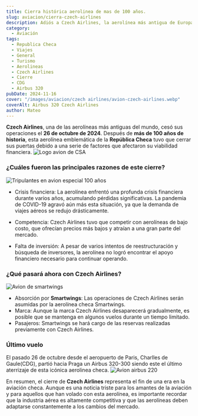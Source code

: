 ```yaml
---
title: Cierra histórica aerolinea de mas de 100 años.
slug: aviacion/cierra-czech-airlines
description: Adiós a Czech Airlines, la aerolínea más antigua de Europa cierra sus operaciones independientes 
category:
  - Aviación
tags:
  - Republica Checa
  - Viajes
  - General
  - Turismo
  - Aerolineas 
  - Czech Airlines
  - Cierre
  - CDG
  - Airbus 320
pubDate: 2024-11-16
cover: "/images/aviacion/czech airlines/avion-czech-airlines.webp"
coverAlt: Airbus 320 Czech Airlines
author: Mateo
---
```


**Czech Airlines**, una de las aerolíneas más antiguas del mundo, cesó sus operaciones el **26 de octubre de 2024**. Después de **más de 100 años de historia**, esta aerolínea emblemática de la **República Checa** tuvo que cerrar sus puertas debido a una serie de factores que afectaron su viabilidad financiera.
<img src="/images/aviacion/czech airlines/0872e6bfd4fa36a497b853c8e1156281.jpg" alt="Logo avion de CSA">

### ¿Cuáles fueron las principales razones de este cierre?
<img src="/images/aviacion/czech airlines/csatwitter-1440x1080.webp" alt="Tripulantes en avion especial 100 años">

* Crisis financiera: La aerolínea enfrentó una profunda crisis financiera durante varios años, acumulando pérdidas significativas. La pandemia de COVID-19 agravó aún más esta situación, ya que la demanda de viajes aéreos se redujo drásticamente.

* Competencia: Czech Airlines tuvo que competir con aerolíneas de bajo costo, que ofrecían precios más bajos y atraían a una gran parte del mercado.

* Falta de inversión: A pesar de varios intentos de reestructuración y búsqueda de inversores, la aerolínea no logró encontrar el apoyo financiero necesario para continuar operando.

### ¿Qué pasará ahora con Czech Airlines?
<img src="/images/aviacion/czech airlines/smartwings.jpg" alt="Avion de smartwings">

* Absorción por **Smartwings**: Las operaciones de Czech Airlines serán asumidas por la aerolínea checa Smartwings.
* Marca: Aunque la marca Czech Airlines desaparecerá gradualmente, es posible que se mantenga en algunos vuelos durante un tiempo limitado.
* Pasajeros: Smartwings se hará cargo de las reservas realizadas previamente con Czech Airlines.

### Último vuelo

El pasado 26 de octubre desde el aeropuerto de Paris, Charlles de Gaule(CDG), partió hacia Praga un Airbus 320-300 siendo este el último aterrizaje de esta icónica aerolinea checa.
<img src="/images/aviacion/czech airlines/fenix-airbus-a320-czech-airlines-100-years-sticker-4k-19886-1711400926-Ef3HJ.webp" alt="Avion airbus 220">

En resumen, el cierre de **Czech Airlines** representa el fin de una era en la aviación checa. Aunque es una noticia triste para los amantes de la aviación y para aquellos que han volado con esta aerolínea, es importante recordar que la industria aérea es altamente competitiva y que las aerolíneas deben adaptarse constantemente a los cambios del mercado.